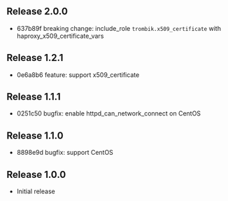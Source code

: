 ## Release 2.0.0

* 637b89f breaking change: include_role `trombik.x509_certificate` with haproxy_x509_certificate_vars

## Release 1.2.1

* 0e6a8b6 feature: support x509_certificate

## Release 1.1.1

* 0251c50 bugfix: enable httpd_can_network_connect on CentOS

## Release 1.1.0

* 8898e9d bugfix: support CentOS

## Release 1.0.0

* Initial release
